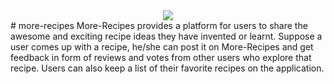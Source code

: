 <div style="text-align: center;">
    <img src="https://fuchodeveloper.github.io/assets/images/logo.png"/>
</div>
# more-recipes
More-Recipes provides a platform for users to share the awesome and exciting  recipe ideas they have invented or learnt.  Suppose a user comes up with a recipe,  he/she can post it on More-Recipes and  get feedback in form of reviews and votes from other users who explore that recipe. Users can also keep a list of their favorite recipes on the application.
